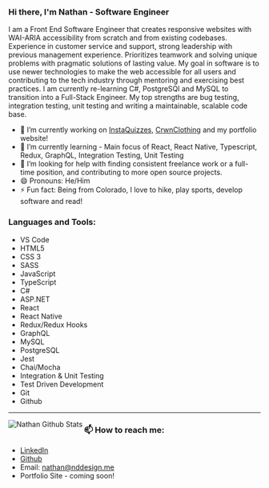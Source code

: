 ### Hi there, I'm Nathan - Software Engineer

I am a Front End Software Engineer that creates responsive websites with WAI-ARIA accessibility from scratch and from existing codebases. Experience in customer service and support, strong leadership with previous management experience. Prioritizes teamwork and solving unique problems with pragmatic solutions of lasting value. My goal in software is to use newer technologies to make the web accessible for all users and contributing to the tech industry through mentoring and exercising best practices. I am currently re-learning C#, PostgreSQl and MySQL to transition into a Full-Stack Engineer. My top strengths are bug testing, integration testing, unit testing and writing a maintainable, scalable code base.

- 🔭 I’m currently working on [InstaQuizzes], [CrwnClothing] and my portfolio website!
- 🌱 I’m currently learning - Main focus of React, React Native, Typescript, Redux, GraphQL, Integration Testing, Unit Testing
- 🤔 I’m looking for help with finding consistent freelance work or a full-time position, and contributing to more open source projects.
- 😄 Pronouns: He/Him
- ⚡ Fun fact: Being from Colorado, I love to hike, play sports, develop software and read!

### Languages and Tools:
- VS Code
- HTML5
- CSS 3
- SASS
- JavaScript
- TypeScript
- C#
- ASP.NET
- React
- React Native
- Redux/Redux Hooks
- GraphQL
- MySQL
- PostgreSQL
- Jest
- Chai/Mocha
- Integration & Unit Testing
- Test Driven Development
- Git
- Github

---

<img align="left" alt="Nathan Github Stats" src="https://github-readme-stats.vercel.app/api?username=npdarrington&show_icons=true&hide_border=true" />

### 📫 How to reach me: 
- [LinkedIn]
- [Github]
- Email: nathan@nddesign.me
- Portfolio Site - coming soon!

[LinkedIn]: https://www.linkedin.com/in/nathandarrington/
[InstaQuizzes]: https://github.com/npdarrington/instaquizzes
[CrwnClothing]: https://github.com/npdarrington/crwn-clothing
[Github]: https://github.com/npdarrington/
